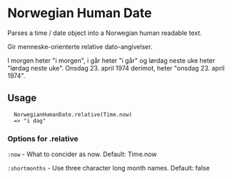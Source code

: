 # Norwegian Human Date

Parses a time / date object into a Norwegian human readable text.

Gir menneske-orienterte relative dato-angivelser.

I morgen heter "i morgen", i går heter "i går" og
lørdag neste uke heter "lørdag neste uke".
Onsdag 23. april 1974 derimot, heter "onsdag 23. april 1974".

## Usage

```
  NorwegianHumanDate.relative(Time.now)
  => "i dag"
```

### Options for .relative

``:now``          - What to concider as now. Default: Time.now

``:shortmonths``  - Use three character long month names. Default: false
